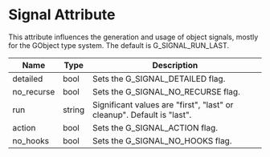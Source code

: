 

Signal Attribute
================
This attribute influences the generation and usage of object signals, mostly for the GObject type system. The default is G\_SIGNAL\_RUN\_LAST.

| Name | Type | Description |
| --- | --- | --- |
| detailed | bool |Sets the G\_SIGNAL\_DETAILED flag. |
|no\_recurse | bool |Sets the G\_SIGNAL\_NO\_RECURSE flag. |
| run | string | Significant values are "first", "last" or cleanup". Default is "last".|
| action | bool | Sets the G\_SIGNAL\_ACTION flag. |
| no\_hooks | bool | Sets the G\_SIGNAL\_NO\_HOOKS flag.|

